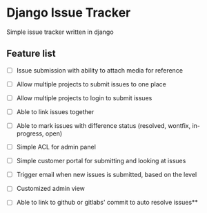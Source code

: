 # Django Issue Tracker

Simple issue tracker written in django

## Feature list

- [ ] Issue submission with ability to attach media for reference
- [ ] Allow multiple projects to submit issues to one place
- [ ] Allow multiple projects to login to submit issues
- [ ] Able to link issues together
- [ ] Able to mark issues with difference status (resolved, wontfix, in-progress, open) 
- [ ] Simple ACL for admin panel
- [ ] Simple customer portal for submitting and looking at issues
- [ ] Trigger email when new issues is submitted, based on the level
- [ ] Customized admin view
- [ ] Able to link to github or gitlabs' commit to auto resolve issues**

